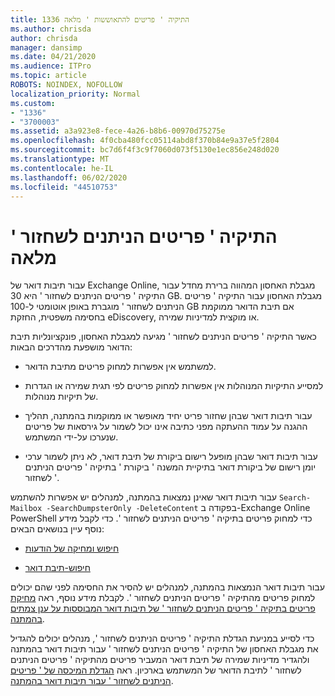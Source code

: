 ```yaml
---
title: 1336 התיקיה ' פריטים להתאוששות ' מלאה
ms.author: chrisda
author: chrisda
manager: dansimp
ms.date: 04/21/2020
ms.audience: ITPro
ms.topic: article
ROBOTS: NOINDEX, NOFOLLOW
localization_priority: Normal
ms.custom:
- "1336"
- "3700003"
ms.assetid: a3a923e8-fece-4a26-b8b6-00970d75275e
ms.openlocfilehash: 4f0cba480fcc05114abd8f370b84e9a37e5f2804
ms.sourcegitcommit: bc7d6f4f3c9f7060d073f5130e1ec856e248d020
ms.translationtype: MT
ms.contentlocale: he-IL
ms.lasthandoff: 06/02/2020
ms.locfileid: "44510753"
---
```

# <a name="the-recoverable-items-folder-is-full"></a>התיקיה ' פריטים הניתנים לשחזור ' מלאה

עבור תיבות דואר של Exchange Online, מגבלת האחסון המהווה ברירת מחדל עבור התיקיה ' פריטים הניתנים לשחזור ' היא 30 GB. מגבלת האחסון עבור התיקיה ' פריטים הניתנים לשחזור ' מוגברת באופן אוטומטי ל-100 GB אם תיבת הדואר ממוקמת בחסימה משפטית, החזקת eDiscovery, או מוקצית למדיניות שמירה.

כאשר התיקיה ' פריטים הניתנים לשחזור ' מגיעה למגבלת האחסון, פונקציונליות תיבת הדואר מושפעת מהדרכים הבאות:

- למשתמש אין אפשרות למחוק פריטים מתיבת הדואר.

- למסייע התיקיות המנוהלות אין אפשרות למחוק פריטים לפי תגית שמירה או הגדרות של תיקיות מנוהלות.

- עבור תיבות דואר שבהן שחזור פריט יחיד מאופשר או ממוקמות בהמתנה, תהליך ההגנה על עמוד ההעתקה מפני כתיבה אינו יכול לשמור על גירסאות של פריטים שנערכו על-ידי המשתמש.

- עבור תיבות דואר שבהן מופעל רישום ביקורת של תיבת דואר, לא ניתן לשמור ערכי יומן רישום של ביקורת דואר בתיקיית המשנה ' ביקורת ' בתיקיה ' פריטים הניתנים לשחזור '.

עבור תיבות דואר שאינן נמצאות בהמתנה, למנהלים יש אפשרות להשתמש `Search-Mailbox -SearchDumpsterOnly -DeleteContent` בפקודה ב-Exchange Online PowerShell כדי למחוק פריטים בתיקיה ' פריטים הניתנים לשחזור '. כדי לקבל מידע נוסף עיין בנושאים הבאים:

- [חיפוש ומחיקה של הודעות](https://docs.microsoft.com/microsoft-365/compliance/search-for-and-delete-messagesadmin-help)

- [חיפוש-תיבת דואר](https://docs.microsoft.com/powershell/module/exchange/mailboxes/Search-Mailbox)

עבור תיבות דואר הנמצאות בהמתנה, למנהלים יש להסיר את החסימה לפני שהם יכולים למחוק פריטים מהתיקיה ' פריטים הניתנים לשחזור '. לקבלת מידע נוסף, ראה [מחיקת פריטים בתיקיה ' פריטים הניתנים לשחזור ' של תיבות דואר המבוססות על ענן צמתים בהמתנה](https://docs.microsoft.com/microsoft-365/compliance/delete-items-in-the-recoverable-items-folder-of-mailboxes-on-hold).

כדי לסייע במניעת הגדלת התיקיה ' פריטים הניתנים לשחזור ', מנהלים יכולים להגדיל את מגבלת האחסון של התיקיה ' פריטים הניתנים לשחזור ' עבור תיבות דואר בהמתנה ולהגדיר מדיניות שמירה של תיבת דואר המעביר פריטים מהתיקיה ' פריטים הניתנים לשחזור ' לתיבת הדואר של המשתמש בארכיון. ראה [הגדלת המיכסה של ' פריטים הניתנים לשחזור ' עבור תיבות דואר בהמתנה](https://docs.microsoft.com/microsoft-365/compliance/increase-the-recoverable-quota-for-mailboxes-on-hold).
